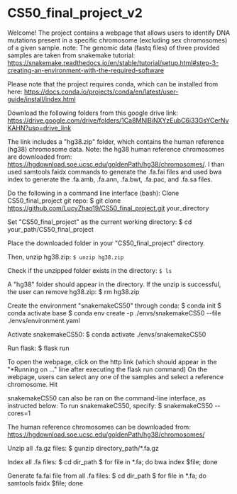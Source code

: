 # CS50_final_project_v2
Welcome! The project contains a webpage that allows users to identify DNA mutations present in a specific chromosome (excluding sex chromosomes) of a given sample. 
note: The genomic data (fastq files) of three provided samples are taken from snakemake tutorial: https://snakemake.readthedocs.io/en/stable/tutorial/setup.html#step-3-creating-an-environment-with-the-required-software

Please note that the project requires conda, which can be installed from here: https://docs.conda.io/projects/conda/en/latest/user-guide/install/index.html

Download the following folders from this google drive link: https://drive.google.com/drive/folders/1Ca8MNlBiNXYzEubC6i33GsYCerNvKAHN?usp=drive_link

The link includes a "hg38.zip" folder, which contains the human reference (hg38) chromosome data. 
Note: the hg38 human reference chromosomes are downloaded from: https://hgdownload.soe.ucsc.edu/goldenPath/hg38/chromosomes/. I than used samtools faidx commands to generate the .fa.fai files and used bwa index to generate the .fa.amb, .fa.ann, .fa.bwt, .fa.pac, and .fa.sa files. 

Do the following in a command line interface (bash):
Clone CS50_final_project git repo:
$ git clone https://github.com/LucyZhao19/CS50_final_project.git your_directory

Set "CS50_final_project" as the current working directory:
$ cd your_path/CS50_final_project

Place the downloaded folder in your "CS50_final_project" directory. 

Then, unzip hg38.zip:
`$ unzip hg38.zip`

Check if the unzipped folder exists in the directory:
`$ ls`

A "hg38" folder should appear in the directory. If the unzip is successful, the user can remove hg38.zip:
$ rm hg38.zip

Create the environment "snakemakeCS50" through conda:
$ conda init
$ conda activate base
$ conda env create -p ./envs/snakemakeCS50 --file ./envs/environment.yaml

Activate snakemakeCS50:
$ conda activate ./envs/snakemakeCS50

Run flask:
$ flask run

To open the webpage, click on the http link (which should appear in the "*Running on ..." line after executing the flask run command)
On the webpage, users can select any one of the samples and select a reference chromosome. Hit 

snakemakeCS50 can also be ran on the command-line interface, as instructed below:
To run snakemakeCS50, specify:
$ snakemakeCS50 --cores=1

The human reference chromosomes can be downloaded from:
https://hgdownload.soe.ucsc.edu/goldenPath/hg38/chromosomes/

Unzip all .fa.gz files:
$ gunzip directory_path/*.fa.gz

Index all .fa files:
$ cd dir_path
$ for file in *.fa; do bwa index $file; done

Generate fa.fai file from all .fa files: 
$ cd dir_path
$ for file in *.fa; do samtools faidx $file; done